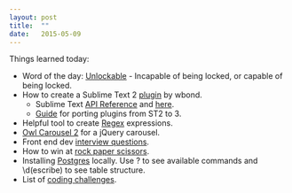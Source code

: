 ```yaml
---
layout: post
title:  ""
date:   2015-05-09
---
```

Things learned today:

* Word of the day: [Unlockable](http://www.reddit.com/r/AskReddit/comments/15jzxl/what_is_an_interesting_lesser_known_word_you_like/) - Incapable of being locked, or capable of being locked.
* How to create a Sublime Text 2 [plugin](http://code.tutsplus.com/tutorials/how-to-create-a-sublime-text-2-plugin--net-22685) by wbond.
	* Sublime Text [API Reference](http://docs.sublimetext.info/en/latest/reference/api.html) and [here](http://www.sublimetext.com/docs/3/api_reference.html).
	* [Guide](https://www.sublimetext.com/docs/3/porting_guide.html) for porting plugins from ST2 to 3.
* Helpful tool to create [Regex](http://www.regexr.com/) expressions.
* [Owl Carousel 2](http://www.owlcarousel.owlgraphic.com/index.html) for a jQuery carousel.
* Front end dev [interview questions](https://github.com/h5bp/Front-end-Developer-Interview-Questions).
* How to win at [rock paper scissors](http://diply.com/trendyjoe/rock-paper-scissors/115283?ts_pid=2&ts_pid=5).
* Installing [Postgres](https://devcenter.heroku.com/articles/heroku-postgresql#local-setup) locally. Use \? to see available commands and \d(escribe) to see table structure.
* List of [coding challenges](http://codecondo.com/coding-challenges/).